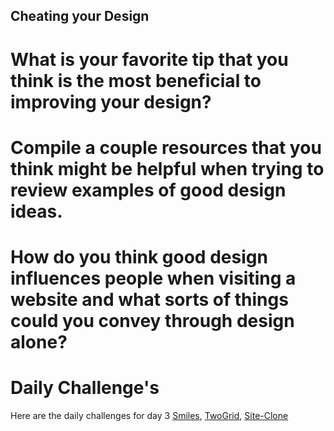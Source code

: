 ## Cheating your Design

# What is your favorite tip that you think is the most beneficial to improving your design?

# Compile a couple resources that you think might be helpful when trying to review examples of good design ideas.

# How do you think good design influences people when visiting a website and what sorts of things could you convey through design alone?

# Daily Challenge's

Here are the daily challenges for day 3 [Smiles](https://derekshain.github.io/smileyfaces/), [TwoGrid](https://derekshain.github.io/twogrid/), [Site-Clone](https://derekshain.github.io/siteclone/)
